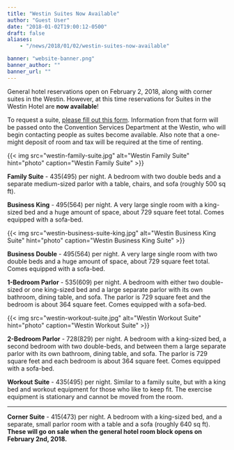 ```yaml
---
title: "Westin Suites Now Available"
author: "Guest User"
date: "2018-01-02T19:00:12-0500"
draft: false
aliases:
    - "/news/2018/01/02/westin-suites-now-available"

banner: "website-banner.png"
banner_author: ""
banner_url: ""
---
```


General hotel reservations open on February 2, 2018, along with corner suites in the Westin. However, at this time reservations for Suites in the Westin Hotel are **now available**!

To request a suite, [please fill out this form](https://docs.google.com/forms/d/e/1FAIpQLSf9mKs4I2hZYEuJmy2i1cCqg5EHG-_BCh3g6ai7elQoM9KxCQ/viewform). Information from that form will be passed onto the Convention Services Department at the Westin, who will begin contacting people as suites become available. Also note that a one-might deposit of room and tax will be required at the time of renting.

{{< img src="westin-family-suite.jpg" alt="Westin Family Suite" hint="photo" caption="Westin Family Suite" >}}

**Family Suite** - $435 ($495) per night. A bedroom with two double beds and a separate medium-sized parlor with a table, chairs, and sofa (roughly 500 sq ft).

**Business King** - $495 ($564) per night. A very large single room with a king-sized bed and a huge amount of space, about 729 square feet total. Comes equipped with a sofa-bed.

{{< img src="westin-business-suite-king.jpg" alt="Westin Business King Suite" hint="photo" caption="Westin Business King Suite" >}}

**Business Double** - $495 ($564) per night. A very large single room with two double beds and a huge amount of space, about 729 square feet total. Comes equipped with a sofa-bed.

**1-Bedroom Parlor** - $535 ($609) per night. A bedroom with either two double-sized or one king-sized bed and a large separate parlor with its own bathroom, dining table, and sofa. The parlor is 729 square feet and the bedroom is about 364 square feet. Comes equipped with a sofa-bed.

{{< img src="westin-workout-suite.jpg" alt="Westin Workout Suite" hint="photo" caption="Westin Workout Suite" >}}

**2-Bedroom Parlor** - $728 ($829) per night. A bedroom with a king-sized bed, a second bedroom with two double-beds, and between them a large separate parlor with its own bathroom, dining table, and sofa. The parlor is 729 square feet and each bedroom is about 364 square feet. Comes equipped with a sofa-bed.

**Workout Suite** - $435 ($495) per night. Similar to a family suite, but with a king bed and workout equipment for those who like to keep fit. The exercise equipment is stationary and cannot be moved from the room.

---

**Corner Suite** - $415 ($473) per night. A bedroom with a king-sized bed, and a separate, small parlor room with a table and a sofa (roughly 640 sq ft). **These will go on sale when the general hotel room block opens on February 2nd, 2018.**
